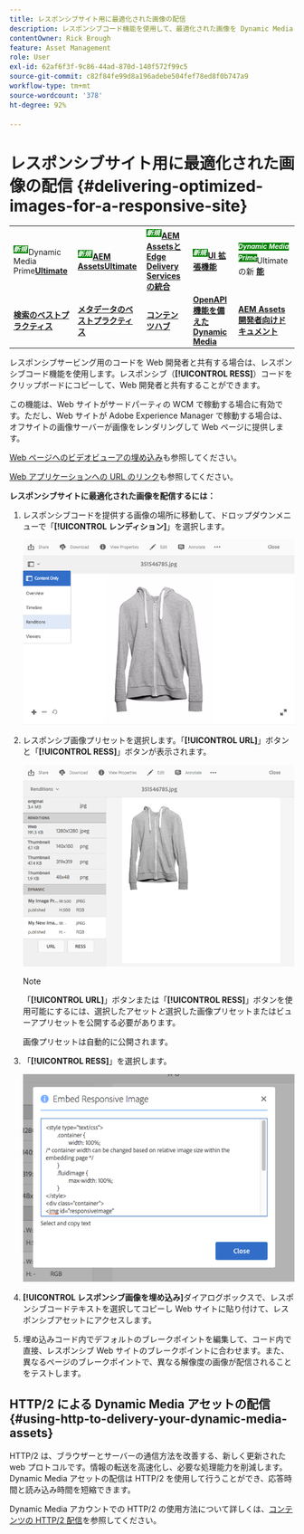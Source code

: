 ```yaml
---
title: レスポンシブサイト用に最適化された画像の配信
description: レスポンシブコード機能を使用して、最適化された画像を Dynamic Media から配信する方法を説明します。
contentOwner: Rick Brough
feature: Asset Management
role: User
exl-id: 62af6f3f-9c86-44ad-870d-140f572f99c5
source-git-commit: c82f84fe99d8a196adebe504fef78ed8f0b747a9
workflow-type: tm+mt
source-wordcount: '378'
ht-degree: 92%

---
```


# レスポンシブサイト用に最適化された画像の配信 {#delivering-optimized-images-for-a-responsive-site}

<table>
    <tr>
        <td>
            <sup style= "background-color:#008000; color:#FFFFFF; font-weight:bold"><i> 新規 </i></sup>Dynamic Media Prime<a href="/help/assets/dynamic-media/dm-prime-ultimate.md"><b>Ultimate</b></a>
        </td>
        <td>
            <sup style= "background-color:#008000; color:#FFFFFF; font-weight:bold"><i> 新規 </i></sup> <a href="/help/assets/assets-ultimate-overview.md"><b>AEM AssetsUltimate</b></a>
        </td>
        <td>
            <sup style= "background-color:#008000; color:#FFFFFF; font-weight:bold"><i> 新規 </i></sup> <a href="/help/assets/integrate-aem-assets-edge-delivery-services.md"><b>AEM AssetsとEdge Delivery Servicesの統合 </b></a>
        </td>
        <td>
            <sup style= "background-color:#008000; color:#FFFFFF; font-weight:bold"><i> 新規 </i></sup><a href="/help/assets/aem-assets-view-ui-extensibility.md"><b>UI 拡張機能 </b></a>
        </td>
          <td>
            <sup style= "background-color:#008000; color:#FFFFFF; font-weight:bold"><i>Dynamic Media Prime</i></sup>Ultimateの新 <a href="/help/assets/dynamic-media/enable-dynamic-media-prime-and-ultimate.md"><b> 能 </b></a>
        </td>
    </tr>
    <tr>
        <td>
            <a href="/help/assets/search-best-practices.md"><b>検索のベストプラクティス</b></a>
        </td>
        <td>
            <a href="/help/assets/metadata-best-practices.md"><b>メタデータのベストプラクティス</b></a>
        </td>
        <td>
            <a href="/help/assets/product-overview.md"><b>コンテンツハブ</b></a>
        </td>
        <td>
            <a href="/help/assets/dynamic-media-open-apis-overview.md"><b>OpenAPI 機能を備えた Dynamic Media</b></a>
        </td>
        <td>
            <a href="https://developer.adobe.com/experience-cloud/experience-manager-apis/"><b>AEM Assets 開発者向けドキュメント</b></a>
        </td>
    </tr>
</table>

レスポンシブサービング用のコードを Web 開発者と共有する場合は、レスポンシブコード機能を使用します。レスポンシブ（**[!UICONTROL RESS]**）コードをクリップボードにコピーして、Web 開発者と共有することができます。

この機能は、Web サイトがサードパーティの WCM で稼動する場合に有効です。ただし、Web サイトが Adobe Experience Manager で稼動する場合は、オフサイトの画像サーバーが画像をレンダリングして Web ページに提供します。

[Web ページへのビデオビューアの埋め込み](embed-code.md)も参照してください。

[Web アプリケーションへの URL のリンク](linking-urls-to-yourwebapplication.md)も参照してください。

**レスポンシブサイトに最適化された画像を配信するには：**

1. レスポンシブコードを提供する画像の場所に移動して、ドロップダウンメニューで「**[!UICONTROL レンディション]**」を選択します。

   ![chlimage_1-408](assets/chlimage_1-408.png)

1. レスポンシブ画像プリセットを選択します。「**[!UICONTROL URL]**」ボタンと「**[!UICONTROL RESS]**」ボタンが表示されます。

   ![chlimage_1-409](assets/chlimage_1-409.png)

   >[!NOTE]
   >
   >「**[!UICONTROL URL]**」ボタンまたは「**[!UICONTROL RESS]**」ボタンを使用可能にするには、選択したアセット&#x200B;*と*&#x200B;選択した画像プリセットまたはビューアプリセットを公開する必要があります。
   >
   >画像プリセットは自動的に公開されます。

1. 「**[!UICONTROL RESS]**」を選択します。

   ![chlimage_1-410](assets/chlimage_1-410.png)

1. **[!UICONTROL レスポンシブ画像を埋め込み]**&#x200B;ダイアログボックスで、レスポンシブコードテキストを選択してコピーし Web サイトに貼り付けて、レスポンシブアセットにアクセスします。
1. 埋め込みコード内でデフォルトのブレークポイントを編集して、コード内で直接、レスポンシブ Web サイトのブレークポイントに合わせます。また、異なるページのブレークポイントで、異なる解像度の画像が配信されることをテストします。

## HTTP/2 による Dynamic Media アセットの配信 {#using-http-to-delivery-your-dynamic-media-assets}

HTTP/2 は、ブラウザーとサーバーの通信方法を改善する、新しく更新された web プロトコルです。情報の転送を高速化し、必要な処理能力を削減します。Dynamic Media アセットの配信は HTTP/2 を使用して行うことができ、応答時間と読み込み時間を短縮できます。

Dynamic Media アカウントでの HTTP/2 の使用方法について詳しくは、[コンテンツの HTTP/2 配信](http2faq.md)を参照してください。
